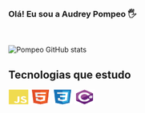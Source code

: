 ### Olá! Eu sou a Audrey Pompeo 🖐️

<div style="display:inline_block"><br/>

![Pompeo GitHub stats](https://github-readme-stats.vercel.app/api?username=audreypompeo&show_icons=true&theme=dark)
 

## Tecnologias que estudo
<img align="center" alt="Audrey-Js" height="30" width="40" src="https://raw.githubusercontent.com/devicons/devicon/master/icons/javascript/javascript-plain.svg">
<img align="center" alt="Audrey-HTML" height="30" width="40" src="https://raw.githubusercontent.com/devicons/devicon/master/icons/html5/html5-original.svg">
<img align="center" alt="Audrey-CSS" height="30" width="40" src="https://raw.githubusercontent.com/devicons/devicon/master/icons/css3/css3-original.svg">
<img align="center" alt="Audrey-Csharp" height="30" width="40" src="https://raw.githubusercontent.com/devicons/devicon/master/icons/csharp/csharp-original.svg">
